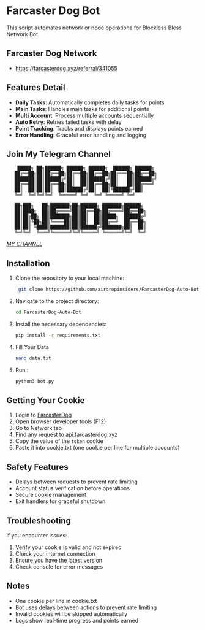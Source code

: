 # Farcaster Dog Bot 

This script automates network or node operations for Blockless Bless Network Bot.

## Farcaster Dog Network

- https://farcasterdog.xyz/referral/341055

## Features Detail

- **Daily Tasks**: Automatically completes daily tasks for points
- **Main Tasks**: Handles main tasks for additional points
- **Multi Account**: Process multiple accounts sequentially
- **Auto Retry**: Retries failed tasks with delay
- **Point Tracking**: Tracks and displays points earned
- **Error Handling**: Graceful error handling and logging

## Join My Telegram Channel

        █████╗ ██╗██████╗ ██████╗ ██████╗  ██████╗ ██████╗ 
       ██╔══██╗██║██╔══██╗██╔══██╗██╔══██╗██╔═══██╗██╔══██╗
       ███████║██║██████╔╝██║  ██║██████╔╝██║   ██║██████╔╝
       ██╔══██║██║██╔══██╗██║  ██║██╔══██╗██║   ██║██╔═══╝ 
       ██║  ██║██║██║  ██║██████╔╝██║  ██║╚██████╔╝██║     
       ╚═╝  ╚═╝╚═╝╚═╝  ╚═════╝ ╚═╝  ╚═╝ ╚═════╝ ╚═╝     
                                                           
       ██╗███╗   ██╗███████╗██╗██████╗ ███████╗██████╗     
       ██║████╗  ██║██╔════╝██║██╔══██╗██╔════╝██╔══██╗    
       ██║██╔██╗ ██║███████╗██║██║  ██║█████╗  ██████╔╝    
       ██║██║╚██╗██║╚════██║██║██║  ██║██╔══╝  ██╔══██╗    
       ██║██║ ╚████║███████║██║██████╔╝███████╗██║  ██║    
       ╚═╝╚═╝  ╚═══╝╚══════╝╚═╝╚═════╝ ╚══════╝╚═╝  ╚═╝

[*MY CHANNEL*](https://t.me/AirdropInsiderID)

## Installation

1. Clone the repository to your local machine:
   ```bash
	git clone https://github.com/airdropinsiders/FarcasterDog-Auto-Bot.git
   ```
2. Navigate to the project directory:
	```bash
	cd FarcasterDog-Auto-Bot
	```
3. Install the necessary dependencies:
	```bash
	pip install -r requirements.txt
	```
4. Fill Your Data
    ```bash
    nano data.txt
    ```
5. Run :
	```bash
	python3 bot.py
	```

## Getting Your Cookie

1. Login to [FarcasterDog](https://farcasterdog.xyz/referral/537536)
2. Open browser developer tools (F12)
3. Go to Network tab
4. Find any request to api.farcasterdog.xyz
5. Copy the value of the `token` cookie
6. Paste it into cookie.txt (one cookie per line for multiple accounts)

## Safety Features

- Delays between requests to prevent rate limiting
- Account status verification before operations
- Secure cookie management
- Exit handlers for graceful shutdown

## Troubleshooting

If you encounter issues:

1. Verify your cookie is valid and not expired
2. Check your internet connection
3. Ensure you have the latest version
4. Check console for error messages

## Notes

- One cookie per line in cookie.txt
- Bot uses delays between actions to prevent rate limiting
- Invalid cookies will be skipped automatically
- Logs show real-time progress and points earned